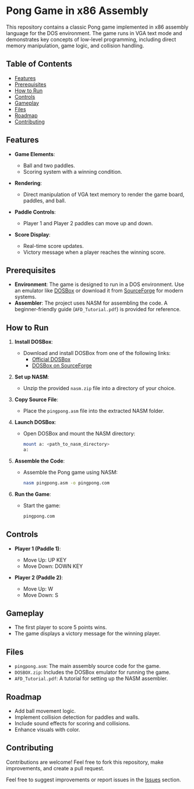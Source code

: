 # Pong Game in x86 Assembly

This repository contains a classic Pong game implemented in x86 assembly language for the DOS environment. The game runs in VGA text mode and demonstrates key concepts of low-level programming, including direct memory manipulation, game logic, and collision handling.

## Table of Contents
- [Features](#features)
- [Prerequisites](#prerequisites)
- [How to Run](#how-to-run)
- [Controls](#controls)
- [Gameplay](#gameplay)
- [Files](#files)
- [Roadmap](#roadmap)
- [Contributing](#contributing)

## Features

- **Game Elements**: 
  - Ball and two paddles.
  - Scoring system with a winning condition.
  
- **Rendering**:
  - Direct manipulation of VGA text memory to render the game board, paddles, and ball.
  
- **Paddle Controls**:
  - Player 1 and Player 2 paddles can move up and down.

- **Score Display**:
  - Real-time score updates.
  - Victory message when a player reaches the winning score.

## Prerequisites

- **Environment**: The game is designed to run in a DOS environment. Use an emulator like [DOSBox](https://www.dosbox.com/) or download it from [SourceForge](https://sourceforge.net/projects/dosbox/) for modern systems.
- **Assembler**: The project uses NASM for assembling the code. A beginner-friendly guide (`AFD_Tutorial.pdf`) is provided for reference.

## How to Run

1. **Install DOSBox**:
   - Download and install DOSBox from one of the following links:
     - [Official DOSBox](https://www.dosbox.com/)
     - [DOSBox on SourceForge](https://sourceforge.net/projects/dosbox/)
   
2. **Set up NASM**:
   - Unzip the provided `nasm.zip` file into a directory of your choice.

3. **Copy Source File**:
   - Place the `pingpong.asm` file into the extracted NASM folder.

4. **Launch DOSBox**:
   - Open DOSBox and mount the NASM directory:
     ```bash
     mount a: <path_to_nasm_directory>
     a:
     ```

5. **Assemble the Code**:
   - Assemble the Pong game using NASM:
     ```bash
     nasm pingpong.asm -o pingpong.com
     ```

6. **Run the Game**:
   - Start the game:
     ```bash
     pingpong.com
     ```

## Controls

- **Player 1 (Paddle 1)**:
  - Move Up: UP KEY
  - Move Down: DOWN KEY

- **Player 2 (Paddle 2)**:
  - Move Up: W
  - Move Down: S

## Gameplay

- The first player to score 5 points wins.
- The game displays a victory message for the winning player.

## Files

- `pingpong.asm`: The main assembly source code for the game.
- `DOSBOX.zip`: Includes the DOSBox emulator for running the game.
- `AFD_Tutorial.pdf`: A tutorial for setting up the NASM assembler.

## Roadmap

- Add ball movement logic.
- Implement collision detection for paddles and walls.
- Include sound effects for scoring and collisions.
- Enhance visuals with color.

## Contributing

Contributions are welcome! Feel free to fork this repository, make improvements, and create a pull request.

Feel free to suggest improvements or report issues in the [Issues](https://github.com/yourusername/pong-assembly/issues) section.
